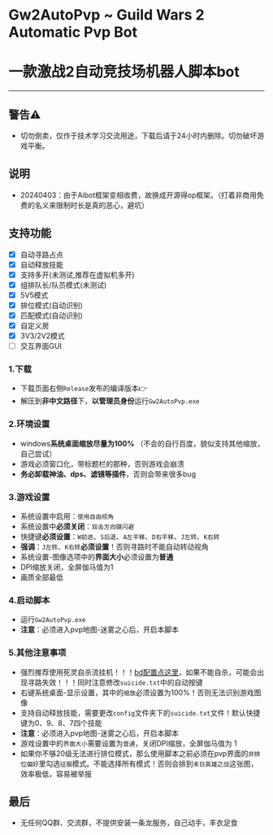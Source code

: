 # Gw2AutoPvp ~ Guild Wars 2 Automatic Pvp Bot
# 一款激战2自动竞技场机器人脚本bot
---
## 警告⚠
- 切勿倒卖，仅作于技术学习交流用途，下载后请于24小时内删除。切勿破坏游戏平衡。

## 说明
- 20240403：由于Aibot框架变相收费，故换成开源得op框架。（打着非商用免费的名义来限制时长是真的恶心，避坑）

## 支持功能
- [x] 自动寻路占点
- [x] 自动释放技能
- [x] 支持多开(未测试,推荐在虚拟机多开)
- [x] 组排队长/队员模式(未测试)
- [x] 5V5模式
- [x] 排位模式(自动识别)
- [x] 匹配模式(自动识别)
- [x] 自定义房
- [x] 3V3/2V2模式
- [ ] 交互界面GUI

### 1.下载
- 下载页面右侧`Release`发布的编译版本👉
- 解压到**非中文路径**下，**以管理员身份**运行`Gw2AutoPvp.exe`

### 2.环境设置
- windows**系统桌面缩放尽量为100%** （不会的自行百度，貌似支持其他缩放，自己尝试）
- 游戏必须窗口化，带标题栏的那种，否则游戏会崩溃
- **务必卸载神油、dps、滤镜等插件**，否则会带来很多bug

### 3.游戏设置
- 系统设置中启用：`使用自由视角`
- 系统设置中**必须关闭**：`双击方向键闪避`
- 快捷键**必须设置**：`W前进`、`S后退`、`A左平移`、`D右平移`、`J左转`、`K右转`
- **强调**：`J左转`、`K右转`**必须设置**！否则寻路时不能自动转动视角
- 系统设置-图像选项中的**界面大小**必须设置为**普通**
- DPI缩放关闭，全屏伽马值为1
- 画质全部最低

### 4.启动脚本
- 运行`Gw2AutoPvp.exe`
- **注意**：必须进入pvp地图-迷雾之心后，开启本脚本

### 5.其他注意事项
- 强烈推荐使用死灵自杀流挂机！！！[bd配置点这里](https://www.bilibili.com/video/BV1JL4y1G78D/?spm_id_from=333.337.search-card.all.click&vd_source=0940bf29b38efba56ccfc6a3cef8182d)，如果不能自杀，可能会出现寻路失效！！！同时注意修改`suicide.txt`中的自动按键
- 右键系统桌面-显示设置，其中的`缩放`必须设置为100%！否则无法识别游戏图像
- 支持自动释放技能，需要更改`config`文件夹下的`suicide.txt`文件！默认快捷键为0、9、8、7四个技能
- **注意**：必须进入pvp地图-迷雾之心后，开启本脚本
- 游戏设置中的`界面大小`需要设置为`普通`，关闭DPI缩放，全屏伽马值为 1
- 如果你不够20级无法进行排位模式，那么使用脚本之前必须在pvp界面的`非排位偏好`里勾选`征服`模式。不能选择所有模式！否则会排到`末日英雄之战`这张图，效率极低，容易被举报

## 最后
- 无任何QQ群、交流群，不提供安装一条龙服务，自己动手，丰衣足食
